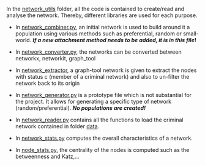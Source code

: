 In the [network_utils](network_utils/) folder, all the code is contained to create/read and analyse the network. Thereby, different libraries are used for each purpose.

* In [network_combiner.py](network_combiner.py), an initial network is used to build around it a population using various methods such as preferential, random or small-world.
***If a new attachment method needs to be added, it is in this file*!**

* In [network_converter.py](network_converter.py), the networks can be converted between networkx, networkit, graph_tool

* In [network_extractor](network_extractor.py), a graph-tool network is given to extract the nodes with status c (member of a criminal network) and also to un-filter the network back to its origin

* In [network_generator.py](netowrk_generator.py) is a prototype file which is not substantial for the project. It allows for generating a specific type of network (random/preferential). ***No populations are created!***

* In [network_reader.py](network_reader.py) contains all the functions to load the criminal network contained in folder [data](../data/).

* In [network_stats.py](network_stats.py) computes the overall characteristics of a network.

* In [node_stats.py](node_stats.py), the centrality of the nodes is computed such as the betweenness and Katz,...
